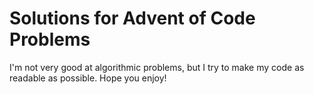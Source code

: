 # Solutions for Advent of Code Problems
I'm not very good at algorithmic problems, but I try to make my code as readable as possible. Hope you enjoy!
